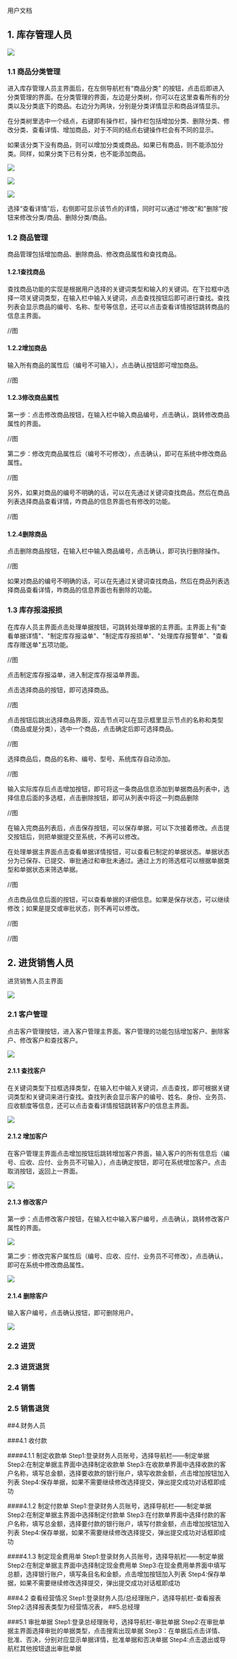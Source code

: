 用户文档



## 1. 库存管理人员

![](http://101.37.19.32:10080/FX/MSPSS/raw/master/doc/img/%E7%94%A8%E6%88%B7%E6%96%87%E6%A1%A3/%E5%BA%93%E5%AD%98%E7%AE%A1%E7%90%86%E4%BA%BA%E5%91%98%E4%B8%BB%E7%95%8C%E9%9D%A2.png)

### 1.1 商品分类管理

进入库存管理人员主界面后，在左侧导航栏有“商品分类” 的按钮，点击后即进入分类管理的界面。在分类管理的界面，左边是分类树，你可以在这里查看所有的分类以及分类底下的商品。右边分为两块，分别是分类详情显示和商品详情显示。



在分类树里选中一个结点，右键即有操作栏，操作栏包括增加分类、删除分类、修改分类、查看详情、增加商品，对于不同的结点右键操作栏会有不同的显示。

如果该分类下没有商品，则可以增加分类或商品。如果已有商品，则不能添加分类。同样，如果分类下已有分类，也不能添加商品。

![](http://101.37.19.32:10080/FX/MSPSS/raw/master/doc/img/%E7%94%A8%E6%88%B7%E6%96%87%E6%A1%A3/%E5%95%86%E5%93%81%E5%88%86%E7%B1%BB%E5%8F%B3%E9%94%AE%E6%93%8D%E4%BD%9C%E6%A0%8F1.png)

![](http://101.37.19.32:10080/FX/MSPSS/raw/master/doc/img/%E7%94%A8%E6%88%B7%E6%96%87%E6%A1%A3/%E5%95%86%E5%93%81%E5%88%86%E7%B1%BB%E5%8F%B3%E9%94%AE%E6%93%8D%E4%BD%9C%E6%A0%8F2.png)

![](http://101.37.19.32:10080/FX/MSPSS/raw/master/doc/img/%E7%94%A8%E6%88%B7%E6%96%87%E6%A1%A3/%E5%95%86%E5%93%81%E5%88%86%E7%B1%BB%E5%8F%B3%E9%94%AE%E6%93%8D%E4%BD%9C%E6%A0%8F3.png)

选择“查看详情”后，右侧即可显示该节点的详情，同时可以通过“修改”和"删除"按钮来修改分类/商品、删除分类/商品。

### 1.2 商品管理

商品管理包括增加商品、删除商品、修改商品属性和查找商品。

#### 1.2.1查找商品

查找商品功能的实现是根据用户选择的关键词类型和输入的关键词。在下拉框中选择一项关键词类型，在输入栏中输入关键词，点击查找按钮后即可进行查找。查找列表会显示商品的编号、名称、型号等信息，还可以点击查看详情按钮跳转商品的信息主界面。

//图

#### 1.2.2增加商品

输入所有商品的属性后（编号不可输入），点击确认按钮即可增加商品。

//图

#### 1.2.3修改商品属性

第一步：点击修改商品按钮，在输入栏中输入商品编号，点击确认，跳转修改商品属性的界面。

//图

第二步：修改完商品属性后（编号不可修改），点击确认，即可在系统中修改商品属性。

//图

另外，如果对商品的编号不明确的话，可以在先通过关键词查找商品，然后在商品列表选择商品查看详情，咋商品的信息界面也有修改的功能。

//图

#### 1.2.4删除商品

点击删除商品按钮，在输入栏中输入商品编号，点击确认，即可执行删除操作。

//图

如果对商品的编号不明确的话，可以在先通过关键词查找商品，然后在商品列表选择商品查看详情，咋商品的信息界面也有删除的功能。

### 1.3 库存报溢报损

在库存人员主界面点击处理单据按钮，可跳转处理单据的主界面。主界面上有"查看单据详情"、"制定库存报溢单"、"制定库存报损单"、"处理库存报警单"、"查看库存赠送单"五项功能。

//图

点击制定库存报溢单，进入制定库存报溢单界面。

点击选择商品的按钮，即可选择商品。

//图

点击按钮后跳出选择商品界面，双击节点可以在显示框里显示节点的名称和类型（商品或是分类），选中一个商品，点击确定后即可选择商品。

//图

选择商品后，商品的名称、编号、型号、系统库存自动添加。

//图

输入实际库存后点击增加按钮，即可将这一条商品信息添加到单据商品列表中，选择信息后面的多选框，点击删除按钮，即可从列表中将这一列商品删除

//图

在输入完商品列表后，点击保存按钮，可以保存单据，可以下次接着修改。点击提交按钮后，则把单据提交至系统，不再可以修改。



在处理单据主界面点击查看单据详情按钮，可以查看已制定的单据状态。单据状态分为已保存、已提交、审批通过和审批未通过。通过上方的筛选框可以根据单据类型和单据状态来筛选单据。

//图

点击商品信息后面的按钮，可以查看单据的详细信息。如果是保存状态，可以继续修改；如果是提交或审批状态，则不再可以修改。

//图

//图

## 2. 进货销售人员

进货销售人员主界面

![](http://101.37.19.32:10080/FX/MSPSS/raw/master/doc/img/%E7%94%A8%E6%88%B7%E6%96%87%E6%A1%A3/%E8%BF%9B%E8%B4%A7%E9%94%80%E5%94%AE%E4%B8%BB%E7%95%8C%E9%9D%A2.png)

### 2.1 客户管理

点击客户管理按钮，进入客户管理主界面。客户管理的功能包括增加客户、删除客户、修改客户和查找客户。

![](http://101.37.19.32:10080/FX/MSPSS/raw/master/doc/img/%E7%94%A8%E6%88%B7%E6%96%87%E6%A1%A3/%E5%AE%A2%E6%88%B7%E7%AE%A1%E7%90%86.png)

#### 2.1.1 查找客户

在关键词类型下拉框选择类型，在输入栏中输入关键词，点击查找，即可根据关键词类型和关键词来进行查找。查找列表会显示客户的编号、姓名、身份、业务员、应收额度等信息，还可以点击查看详情按钮跳转客户的信息主界面。

![](http://101.37.19.32:10080/FX/MSPSS/raw/master/doc/img/%E7%94%A8%E6%88%B7%E6%96%87%E6%A1%A3/%E6%9F%A5%E6%89%BE%E5%AE%A2%E6%88%B7.png)

#### 2.1.2 增加客户

在客户管理主界面点击增加按钮后跳转增加客户界面，输入客户的所有信息后（编号、应收、应付、业务员不可输入），点击确定按钮，即可在系统增加客户。点击取消按钮，返回上一界面。

![](http://101.37.19.32:10080/FX/MSPSS/raw/master/doc/img/%E7%94%A8%E6%88%B7%E6%96%87%E6%A1%A3/%E5%A2%9E%E5%8A%A0%E5%AE%A2%E6%88%B7.png)

#### 2.1.3 修改客户

第一步：点击修改客户按钮，在输入栏中输入客户编号，点击确认，跳转修改客户属性的界面。

![](http://101.37.19.32:10080/FX/MSPSS/raw/master/doc/img/%E7%94%A8%E6%88%B7%E6%96%87%E6%A1%A3/%E4%BF%AE%E6%94%B9%E7%94%A8%E6%88%B71.png)

第二步：修改完客户属性后（编号、应收、应付、业务员不可修改），点击确认，即可在系统中修改商品属性。

![](http://101.37.19.32:10080/FX/MSPSS/raw/master/doc/img/%E7%94%A8%E6%88%B7%E6%96%87%E6%A1%A3/%E4%BF%AE%E6%94%B9%E5%AE%A2%E6%88%B72.png)

#### 2.1.4 删除客户

输入客户编号，点击确认按钮，即可删除用户。

![](http://101.37.19.32:10080/FX/MSPSS/raw/master/doc/img/%E7%94%A8%E6%88%B7%E6%96%87%E6%A1%A3/%E5%88%A0%E9%99%A4%E5%AE%A2%E6%88%B7.png)

### 2.2 进货

### 2.3 进货退货

### 2.4 销售

### 2.5 销售退货

##4.财务人员

###4.1 收付款

####4.1.1 制定收款单
Step1:登录财务人员账号，选择导航栏——制定单据
Step2:在制定单据主界面中选择制定收款单
Step3:在收款单界面中选择收款的客户名称，填写总金额，选择要收款的银行账户，填写收款金额，点击增加按钮加入列表
Step4:保存单据，如果不需要继续修改选择提交，弹出提交成功对话框即成功

####4.1.2 制定付款单
Step1:登录财务人员账号，选择导航栏——制定单据
Step2:在制定单据主界面中选择制定付款单
Step3:在付款单界面中选择付款的客户名称，填写总金额，选择要付款的银行账户，填写付款金额，点击增加按钮加入列表
Step4:保存单据，如果不需要继续修改选择提交，弹出提交成功对话框即成功

####4.1.3 制定现金费用单
Step1:登录财务人员账号，选择导航栏——制定单据
Step2:在制定单据主界面中选择制定现金费用单
Step3:在现金费用单界面中填写总额，选择银行账户，填写条目名和金额，点击增加按钮加入列表
Step4:保存单据，如果不需要继续修改选择提交，弹出提交成功对话框即成功

###4.2 查看经营情况
Step1:登录财务人员/总经理账户，选择导航栏-查看报表
Step2:选择报表类型为经营情况表，
##5.总经理

###5.1 审批单据
Step1:登录总经理账号，选择导航栏-审批单据
Step2:在审批单据主界面选择审批的单据类型，点击搜索出现单据
Step3：在单据后点击详情、批准、否决，分别对应显示单据详情，批准单据和否决单据
Step4:点击退出或导航栏其他按钮退出审批单据


